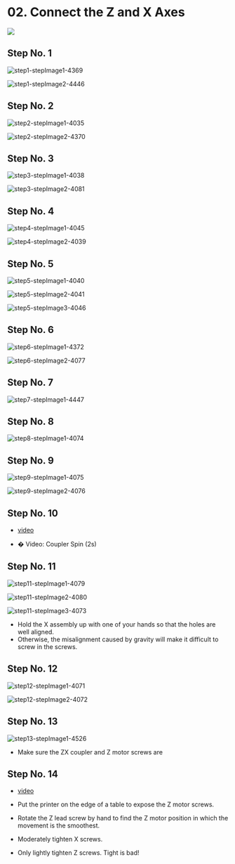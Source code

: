 # 02. Connect the Z and X Axes

![](https://d17kynu4zpq5hy.cloudfront.net/igi/imade3d/CICexJjl2K56OJkQ.medium)

## Step No. 1

![step1-stepImage1-4369](https://d17kynu4zpq5hy.cloudfront.net/igi/imade3d/t2lMYAtWj4XC6qRj.medium)

![step1-stepImage2-4446](https://d17kynu4zpq5hy.cloudfront.net/igi/imade3d/mlPExJgf44Snexf5.medium)


## Step No. 2

![step2-stepImage1-4035](https://d17kynu4zpq5hy.cloudfront.net/igi/imade3d/bPQqfMYY6xJALBhU.medium)

![step2-stepImage2-4370](https://d17kynu4zpq5hy.cloudfront.net/igi/imade3d/HkTtshNE4BD6vrJB.medium)


## Step No. 3

![step3-stepImage1-4038](https://d17kynu4zpq5hy.cloudfront.net/igi/imade3d/HONgsaPVkXu6NqOs.medium)

![step3-stepImage2-4081](https://d17kynu4zpq5hy.cloudfront.net/igi/imade3d/pepd3QCbylnsVDMn.medium)


## Step No. 4

![step4-stepImage1-4045](https://d17kynu4zpq5hy.cloudfront.net/igi/imade3d/fFkfrZmqEEeRJrdX.medium)

![step4-stepImage2-4039](https://d17kynu4zpq5hy.cloudfront.net/igi/imade3d/KGVIM5dBSl1GUOgf.medium)


## Step No. 5

![step5-stepImage1-4040](https://d17kynu4zpq5hy.cloudfront.net/igi/imade3d/GD1GHhvbsV32tdfJ.medium)

![step5-stepImage2-4041](https://d17kynu4zpq5hy.cloudfront.net/igi/imade3d/DtVaQoJBCfZiWmHO.medium)

![step5-stepImage3-4046](https://d17kynu4zpq5hy.cloudfront.net/igi/imade3d/TnIUalWX4ncKxvwm.medium)


## Step No. 6

![step6-stepImage1-4372](https://d17kynu4zpq5hy.cloudfront.net/igi/imade3d/ZZaSYnrUeOYwDGi1.medium)

![step6-stepImage2-4077](https://d17kynu4zpq5hy.cloudfront.net/igi/imade3d/pVOcoGYEJk4F12dg.medium)


## Step No. 7

![step7-stepImage1-4447](https://d17kynu4zpq5hy.cloudfront.net/igi/imade3d/EVKhaRueLJUkixsC.medium)


## Step No. 8

![step8-stepImage1-4074](https://d17kynu4zpq5hy.cloudfront.net/igi/imade3d/iQS62jRVgKZvXmAK.medium)


## Step No. 9

![step9-stepImage1-4075](https://d17kynu4zpq5hy.cloudfront.net/igi/imade3d/4rbkJXtVSVEgsWEt.medium)

![step9-stepImage2-4076](https://d17kynu4zpq5hy.cloudfront.net/igi/imade3d/EZytwemOmIMtSUW4.medium)


## Step No. 10

- [video](https://dozuki-guide-objects.s3.amazonaws.com/igo/video/imade3d/B5ikyV6ZvTGhnCRl_MP4_720.mp4)

- � Video: Coupler Spin (2s)

## Step No. 11

![step11-stepImage1-4079](https://d17kynu4zpq5hy.cloudfront.net/igi/imade3d/OSsEA6bswoStWIU5.medium)

![step11-stepImage2-4080](https://d17kynu4zpq5hy.cloudfront.net/igi/imade3d/ObYjf6eYTNWJfcLC.medium)

![step11-stepImage3-4073](https://d17kynu4zpq5hy.cloudfront.net/igi/imade3d/yLj3ffvOFt6GqhAm.medium)

- Hold the X assembly up with one of your hands so that the holes are well aligned.
- Otherwise, the misalignment caused by gravity will make it difficult to screw in the screws.

## Step No. 12

![step12-stepImage1-4071](https://d17kynu4zpq5hy.cloudfront.net/igi/imade3d/yXiiQdiDobsY1JXX.medium)

![step12-stepImage2-4072](https://d17kynu4zpq5hy.cloudfront.net/igi/imade3d/uZpEtSp21kOlaR6I.medium)


## Step No. 13

![step13-stepImage1-4526](https://d17kynu4zpq5hy.cloudfront.net/igi/imade3d/wpfZtduYYGhHXPWm.medium)

- Make sure the  ZX  coupler and Z motor screws are

## Step No. 14

- [video](https://dozuki-guide-objects.s3.amazonaws.com/igo/video/imade3d/5BXScey1xeQNmTEC_MP4_720.mp4)

- Put the printer on the edge of a table to expose the Z motor screws.
- Rotate the Z lead screw by hand to find the Z motor position in which the movement is the smoothest.
- Moderately tighten X screws.
- Only lightly tighten Z screws. Tight is bad!
